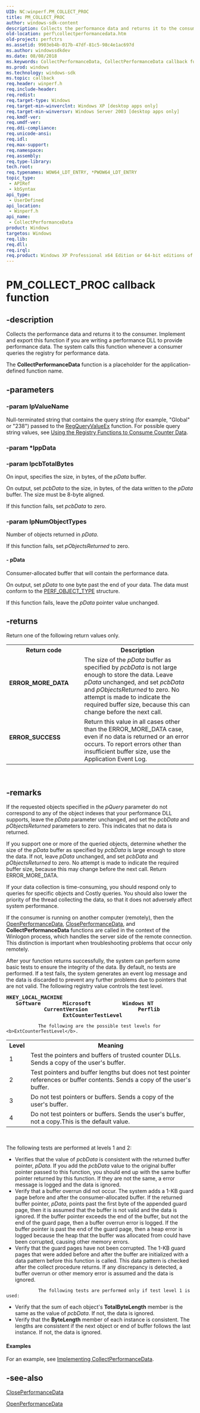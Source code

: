 ```yaml
---
UID: NC:winperf.PM_COLLECT_PROC
title: PM_COLLECT_PROC
author: windows-sdk-content
description: Collects the performance data and returns it to the consumer.
old-location: perf\collectperformancedata.htm
old-project: perfctrs
ms.assetid: 9903eb4b-017b-47df-81c5-98c4e1ac697d
ms.author: windowssdkdev
ms.date: 08/08/2018
ms.keywords: CollectPerformanceData, CollectPerformanceData callback function [Perf], PM_COLLECT_PROC, PM_COLLECT_PROC callback, base.collectperformancedata, perf.collectperformancedata, winperf/CollectPerformanceData
ms.prod: windows
ms.technology: windows-sdk
ms.topic: callback
req.header: winperf.h
req.include-header: 
req.redist: 
req.target-type: Windows
req.target-min-winverclnt: Windows XP [desktop apps only]
req.target-min-winversvr: Windows Server 2003 [desktop apps only]
req.kmdf-ver: 
req.umdf-ver: 
req.ddi-compliance: 
req.unicode-ansi: 
req.idl: 
req.max-support: 
req.namespace: 
req.assembly: 
req.type-library: 
tech.root: 
req.typenames: WOW64_LDT_ENTRY, *PWOW64_LDT_ENTRY
topic_type:
 - APIRef
 - kbSyntax
api_type:
 - UserDefined
api_location:
 - Winperf.h
api_name:
 - CollectPerformanceData
product: Windows
targetos: Windows
req.lib: 
req.dll: 
req.irql: 
req.product: Windows XP Professional x64 Edition or 64-bit editions of     Windows Server 2003
---
```


# PM_COLLECT_PROC callback function


## -description


Collects the performance data and returns it to the consumer. Implement and export this function if you are writing a performance DLL to provide performance data. The system calls this function whenever a consumer queries the registry for performance data. 

The <b>CollectPerformanceData</b> function is a placeholder for the application-defined function name.


## -parameters




### -param lpValueName

Null-terminated string that contains the query string (for example, "Global" or "238") passed to the <a href="https://msdn.microsoft.com/202d253a-10ff-40e7-8eec-a49717443b81">RegQueryValueEx</a> function. For possible query string values, see <a href="https://msdn.microsoft.com/feac7b8d-1dee-462c-89dc-bec1ba045da2">Using the Registry Functions to Consume Counter Data</a>.


### -param *lppData


### -param lpcbTotalBytes

On input, specifies the size, in bytes, of the <i>pData</i> buffer. 

On output, set <i>pcbData</i> to the size, in bytes, of the data written to the <i>pData</i> buffer. The size must be 8-byte aligned. 

If this function fails, set <i>pcbData</i> to zero.


### -param lpNumObjectTypes

Number of objects returned in <i>pData</i>. 

If this function fails, set <i>pObjectsReturned</i> to zero.


#### - pData

Consumer-allocated buffer that will contain the performance data. 

On output, set <i>pData</i> to one byte past the end of your data. The data must conform to the 
<a href="https://msdn.microsoft.com/9ed4f890-6256-45fd-a310-b5963a6131ae">PERF_OBJECT_TYPE</a> structure.

If this function fails, leave the <i>pData</i> pointer value unchanged.


## -returns



Return one of the following return values only.

<table>
<tr>
<th>Return code</th>
<th>Description</th>
</tr>
<tr>
<td width="40%">
<dl>
<dt><b>ERROR_MORE_DATA</b></dt>
</dl>
</td>
<td width="60%">
The size of the <i>pData</i> buffer as specified by <i>pcbData</i> is not large enough to store the data. Leave <i>pData</i> unchanged, and set <i>pcbData</i> and <i>pObjectsReturned</i> to zero. No attempt is made to indicate the required buffer size, because this can change before the next call.

</td>
</tr>
<tr>
<td width="40%">
<dl>
<dt><b>ERROR_SUCCESS</b></dt>
</dl>
</td>
<td width="60%">
Return this value in all cases other than the ERROR_MORE_DATA case, even if no data is returned or an error occurs. To report errors other than insufficient buffer size, use the Application Event Log.

</td>
</tr>
</table>
 




## -remarks



If the requested objects specified in the <i>pQuery</i> parameter do not correspond to any of the object indexes that your performance DLL supports, leave the <i>pData</i> parameter unchanged, and set the <i>pcbData</i> and <i>pObjectsReturned</i> parameters to zero. This indicates that no data is returned. 

If you support one or more of the queried objects, determine whether the size of the <i>pData</i> buffer as specified by <i>pcbData</i> is large enough to store the data. If not, leave <i>pData</i> unchanged, and set <i>pcbData</i> and <i>pObjectsReturned</i> to zero. No attempt is made to indicate the required buffer size, because this may change before the next call. Return ERROR_MORE_DATA.

If your data collection is time-consuming, you should respond only to queries for specific objects and Costly queries. You should also lower the priority of the thread collecting the data, so that it does not adversely affect system performance.

If the consumer is running on another computer (remotely), then the <a href="https://msdn.microsoft.com/06913524-77b7-470b-82d9-8be92fda3109">OpenPerformanceData</a>, <a href="https://msdn.microsoft.com/fb97f68d-4992-4969-9b6b-ace26dcd3155">ClosePerformanceData</a>, and <b>CollectPerformanceData</b> functions are called in the context of the Winlogon process, which handles the server side of the remote connection. This distinction is important when troubleshooting problems that occur only remotely.

After your function returns successfully, the system can perform some basic tests to ensure the integrity of the data. By default, no tests are performed. If a test fails, the system generates an event log message and the data is discarded to prevent any further problems due to pointers that are not valid. The following registry value controls the test level.<pre xml:space="preserve"><b>HKEY_LOCAL_MACHINE</b>
   <b>Software</b>
      <b>Microsoft</b>
         <b>Windows NT</b>
            <b>CurrentVersion</b>
               <b>Perflib</b>
                  <b>ExtCounterTestLevel</b></pre>



				
				The following are the possible test levels for <b>ExtCounterTestLevel</b>. 

<table>
<tr>
<th>Level</th>
<th>Meaning</th>
</tr>
<tr>
<td>1</td>
<td>Test the pointers and buffers of trusted counter DLLs. Sends a copy of the user's buffer.</td>
</tr>
<tr>
<td>2</td>
<td>Test pointers and buffer lengths but does not test pointer references or buffer contents. Sends a copy of the user's buffer.</td>
</tr>
<tr>
<td>3</td>
<td>Do not test pointers or buffers. Sends a copy of the user's buffer.</td>
</tr>
<tr>
<td>4</td>
<td>Do not test pointers or buffers. Sends the user's buffer, not a copy.This is the default value.

</td>
</tr>
</table>
 

The following tests are performed at levels 1 and 2:
				

<ul>
<li>Verifies that the value of <i>pcbData</i> is consistent with the returned buffer pointer, <i>pData</i>. If you add the <i>pcbData</i> value to the original buffer pointer passed to this function, you should end up with the same buffer pointer returned by this function. If they are not the same, a error message is logged and the data is ignored.</li>
<li>Verify that a buffer overrun did not occur. The system adds a 1-KB guard page before and after the consumer-allocated buffer. If the returned buffer pointer, <i>pData</i>, points past the first byte of the appended guard page, then it is assumed that the buffer is not valid and the data is ignored. If the buffer pointer exceeds the end of the buffer, but not the end of the guard page, then a buffer overrun error is logged. If the buffer pointer is past the end of the guard page, then a heap error is logged because the heap that the buffer was allocated from could have been corrupted, causing other memory errors.</li>
<li>Verify that the guard pages have not been corrupted. The 1-KB guard pages that were added before and after the buffer are initialized with a data pattern before this function is called. This data pattern is checked after the collect procedure returns. If any discrepancy is detected, a buffer overrun or other memory error is assumed and the data is ignored.</li>
</ul>

				The following tests are performed only if test level 1 is used:
				

<ul>
<li>Verify that the sum of each object's <b>TotalByteLength</b> member is the same as the value of <i>pcbData</i>. If not, the data is ignored.</li>
<li>Verify that the <b>ByteLength</b> member of each instance is consistent. The lengths are consistent if the next object or end of buffer follows the last instance. If not, the data is ignored.</li>
</ul>

#### Examples

For an example, see <a href="https://msdn.microsoft.com/73b022df-0148-4afc-8536-8b1c766b1ee6">Implementing CollectPerformanceData</a>.

<div class="code"></div>



## -see-also




<a href="https://msdn.microsoft.com/fb97f68d-4992-4969-9b6b-ace26dcd3155">ClosePerformanceData</a>



<a href="https://msdn.microsoft.com/06913524-77b7-470b-82d9-8be92fda3109">OpenPerformanceData</a>
 

 

